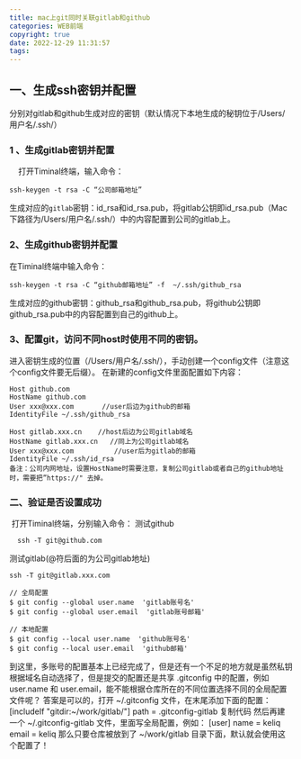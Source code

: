 ```yaml
---
title: mac上git同时关联gitlab和github
categories: WEB前端
copyright: true
date: 2022-12-29 11:31:57
tags:
---
```

## 一、生成ssh密钥并配置
分别对gitlab和github生成对应的密钥（默认情况下本地生成的秘钥位于/Users/用户名/.ssh/）<!--more-->
### 1 、生成gitlab密钥并配置
    打开Timinal终端，输入命令：
```
ssh-keygen -t rsa -C “公司邮箱地址”
```
生成对应的`gitlab`密钥：id_rsa和id_rsa.pub，将gitlab公钥即id_rsa.pub（Mac下路径为/Users/用户名/.ssh/）中的内容配置到公司的gitlab上。
### 2、生成github密钥并配置
在Timinal终端中输入命令：
```
ssh-keygen -t rsa -C “github邮箱地址” -f  ~/.ssh/github_rsa
```
生成对应的github密钥：github_rsa和github_rsa.pub，将github公钥即github_rsa.pub中的内容配置到自己的github上。
### 3、配置git，访问不同host时使用不同的密钥。
进入密钥生成的位置（/Users/用户名/.ssh/），手动创建一个config文件（注意这个config文件要无后缀）。
在新建的config文件里面配置如下内容：
```
Host github.com
HostName github.com
User xxx@xxx.com       //user后边为github的邮箱
IdentityFile ~/.ssh/github_rsa

Host gitlab.xxx.cn    //host后边为公司gitlab域名
HostName gitlab.xxx.cn   //同上为公司gitlab域名
User xxx@xxx.com          //user后为gitlab的邮箱
IdentityFile ~/.ssh/id_rsa
备注：公司内网地址，设置HostName时需要注意，复制公司gitlab或者自己的github地址时，需要把”https://" 去掉。
```
### 二、验证是否设置成功
 打开Timinal终端，分别输入命令：
测试github
```
  ssh -T git@github.com
```
测试gitlab(@符后面的为公司gitlab地址)
```
ssh -T git@gitlab.xxx.com
```

```
// 全局配置
$ git config --global user.name  'gitlab账号名' 
$ git config --global user.email  'gitlab账号邮箱'

// 本地配置
$ git config --local user.name  'github账号名'   
$ git config --local user.email  'github邮箱' 
```

到这里，多账号的配置基本上已经完成了，但是还有一个不足的地方就是虽然私钥根据域名自动选择了，但是提交的配置还是共享 .gitconfig 中的配置，例如 user.name 和 user.email，能不能根据仓库所在的不同位置选择不同的全局配置文件呢？ 答案是可以的，打开 ~/.gitconfig 文件，在末尾添加下面的配置：
[includeIf "gitdir:~/work/gitlab/"]
    path = .gitconfig-gitlab
复制代码
然后再建一个 ~/.gitconfig-gitlab 文件，里面写全局配置，例如：
[user]
    name = keliq
    email = keliq
那么只要仓库被放到了 ~/work/gitlab 目录下面，默认就会使用这个配置了！
